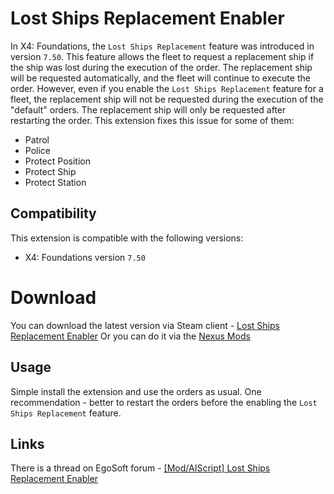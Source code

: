 # Lost Ships Replacement Enabler

In X4: Foundations, the `Lost Ships Replacement` feature was introduced in version `7.50`. This feature allows the fleet to request a replacement ship if the ship was lost during the execution of the order. The replacement ship will be requested automatically, and the fleet will continue to execute the order.
However, even if you enable the `Lost Ships Replacement` feature for a fleet, the replacement ship will not be requested during the execution of the "default" orders. The replacement ship will only be requested after restarting the order.
This extension fixes this issue for some of them:

- Patrol
- Police
- Protect Position
- Protect Ship
- Protect Station

## Compatibility

This extension is compatible with the following versions:

- X4: Foundations version `7.50`

# Download

You can download the latest version via Steam client - [Lost Ships Replacement Enabler](https://steamcommunity.com/sharedfiles/filedetails/?id=3436726135)
Or you can do it via the [Nexus Mods](https://www.nexusmods.com/x4foundations/mods/1629)

## Usage

Simple install the extension and use the orders as usual.
One recommendation - better to restart the orders before the enabling the `Lost Ships Replacement` feature.

## Links

There is a thread on EgoSoft forum - [[Mod/AIScript] Lost Ships Replacement Enabler](url=https://forum.egosoft.com/viewtopic.php?t=469893)

